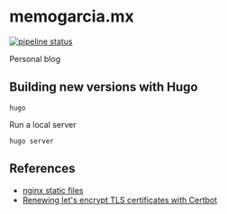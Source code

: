 # memogarcia.mx

[![pipeline status](https://gitlab.com/memogarcia/memogarcia.mx/badges/master/pipeline.svg)](https://gitlab.com/memogarcia/memogarcia.mx/commits/master)

Personal blog

## Building new versions with Hugo

    hugo

Run a local server

    hugo server

## References

* [nginx static files](https://docs.nginx.com/nginx/admin-guide/web-server/serving-static-content/)
* [Renewing let's encrypt TLS certificates with Certbot](https://letsencrypt.readthedocs.io/en/latest/using.html#renewal)
